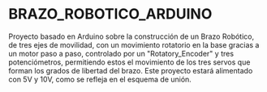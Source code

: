# BRAZO_ROBOTICO_ARDUINO
Proyecto basado en Arduino sobre la construcción de un Brazo Robótico, de tres ejes de movilidad, con un movimiento rotatorio en la base gracias a un motor paso a paso,  controlado por un "Rotatory_Encoder" y tres potenciómetros, permitiendo estos el movimiento de los tres servos que forman los grados de libertad del brazo.
Este proyecto estará alimentado con 5V y 10V, como se refleja en el esquema de unión.
